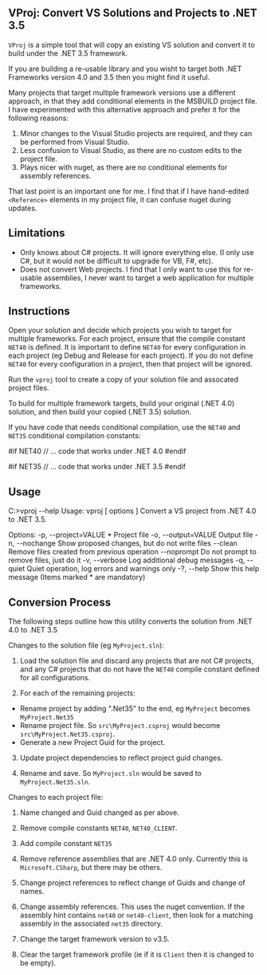 ## VProj: Convert VS Solutions and Projects to .NET 3.5 ##

`VProj` is a simple tool that will copy an existing VS solution and convert it to build under the .NET 3.5 framework.

If you are building a re-usable library and you wisht to target both .NET Frameworks version 4.0 and 3.5 then you might find it useful.

Many projects that target multiple framework versions use a different approach, in that they add conditional elements in the MSBUILD project file. I have experimented
with this alternative approach and prefer it for the following reasons:

1. Minor changes to the Visual Studio projects are required, and they can be performed from Visual Studio.
2. Less confusion to Visual Studio, as there are no custom edits to the project file.
3. Plays nicer with nuget, as there are no conditional elements for assembly references.

That last point is an important one for me. I find that if I have hand-edited `<Reference>` elements in my project file, it can confuse nuget during updates.

## Limitations ##

* Only knows about C# projects. It will ignore everything else. (I only use C#, but it would not be difficult to upgrade for VB, F#, etc).
* Does not convert Web projects. I find that I only want to use this for re-usable assemblies, I never want to target a web application for multiple frameworks.

## Instructions ##

Open your solution and decide which projects you wish to target for multiple frameworks. For each project, ensure that the compile constant `NET40`
is defined. It is important to define `NET40` for every configuration in each project (eg Debug and Release for each project). If you do not define
`NET40` for every configuration in a project, then that project will be ignored.

Run the `vproj` tool to create a copy of your solution file and assocated project files.

To build for multiple framework targets, build your original (.NET 4.0) solution, and then build your copied (.NET 3.5) solution.

If you have code that needs conditional compilation, use the `NET40` and `NET35` conditional compilation constants:

  #if NET40
      // ... code that works under .NET 4.0
  #endif
  
  #if NET35
      // ... code that works under .NET 3.5
  #endif

## Usage ##

  C:\>vproj --help
  Usage: vproj [ options ]
  Convert a VS project from .NET 4.0 to .NET 3.5.
  
  Options:
    -p, --project=VALUE        * Project file
    -o, --output=VALUE           Output file
    -n, --nochange               Show proposed changes, but do not write files
        --clean                  Remove files created from previous operation
        --noprompt               Do not prompt to remove files, just do it
    -v, --verbose                Log additional debug messages
    -q, --quiet                  Quiet operation, log errors and warnings only
    -?, --help                   Show this help message
  (Items marked * are mandatory)

## Conversion Process ##

The following steps outline how this utility converts the solution from .NET 4.0 to .NET 3.5

Changes to the solution file (eg `MyProject.sln`):

1. Load the solution file and discard any projects that are not C# projects, and any C# projects that do not have the `NET40` compile constant defined for all configurations.

2. For each of the remaining projects:

* Rename project by adding ".Net35" to the end, eg `MyProject` becomes `MyProject.Net35`
* Rename project file. So `src\MyProject.csproj` would become `src\MyProject.Net35.csproj`.
* Generate a new Project Guid for the project.

3. Update project dependencies to reflect project guid changes.

4. Rename and save. So `MyProject.sln` would be saved to `MyProject.Net35.sln`.

Changes to each project file:

1. Name changed and Guid changed as per above.

2. Remove compile constants `NET40`, `NET40_CLIENT`.

3. Add compile constant `NET35`

4. Remove reference assemblies that are .NET 4.0 only. Currently this is `Microsoft.CSharp`, but there may be others.

5. Change project references to reflect change of Guids and change of names.

6. Change assembly references. This uses the nuget convention. If the assembly hint contains `net40` or `net40-client`, then look for a matching assembly in the associated `net35` directory.

7. Change the target framework version to v3.5.

8. Clear the target framework profile (ie if it is `Client` then it is changed to be empty).






